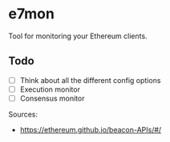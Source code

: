# e7mon

Tool for monitoring your Ethereum clients.

## Todo
- [ ] Think about all the different config options
- [ ] Execution monitor
- [ ] Consensus monitor

Sources:
* https://ethereum.github.io/beacon-APIs/#/